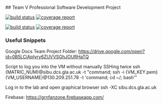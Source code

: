 ## Team V Professional Software Development Project

[![build status](https://gitlab.com/cluskii/GRNFanZone/badges/dev/build.svg)](https://gitlab.com/cluskii/GRNFanZone/commits/dev)
[![coverage report](https://gitlab.com/cluskii/GRNFanZone/badges/dev/coverage.svg)](https://gitlab.com/cluskii/GRNFanZone/commits/dev)


[![build status](https://gitlab.com/cluskii/GRNFanZone/badges/master/build.svg)](https://gitlab.com/cluskii/GRNFanZone/commits/master)
[![coverage report](https://gitlab.com/cluskii/GRNFanZone/badges/master/coverage.svg)](https://gitlab.com/cluskii/GRNFanZone/commits/master)


### Useful Snippets

Google Docs Team Project Folder:
    https://drive.google.com/open?id=0B5LCiApIyry6ZUVVSGhJOURHaTQ

Script to log you into the VM without manually SSHing twice
    ssh {MATRIC_NUM}@sibu.dcs.gla.ac.uk -t "command; ssh -i {VM_KEY.pem} {VM_USERNAME}@130.209.251.78 -t 'command; cd ~/; bash'"

Log in to the lab and open graphical browser
    ssh -XC sibu.dcs.gla.ac.uk

Firebase:
    https://grnfanzone.firebaseapp.com/
